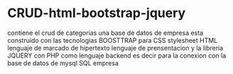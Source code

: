 # CRUD-html-bootstrap-jquery

contiene el crud de categorias una base de datos de empresa
esta construido con las tecnologias BOOSTTRAP para CSS stylesheet
HTML lenguaje de marcado de hipertexto lenguaje de prensentacion y
la libreria JQUERY con PHP como lenguaje backend es decir
para la conexion con la base de datos de mysql SQL
empresa
